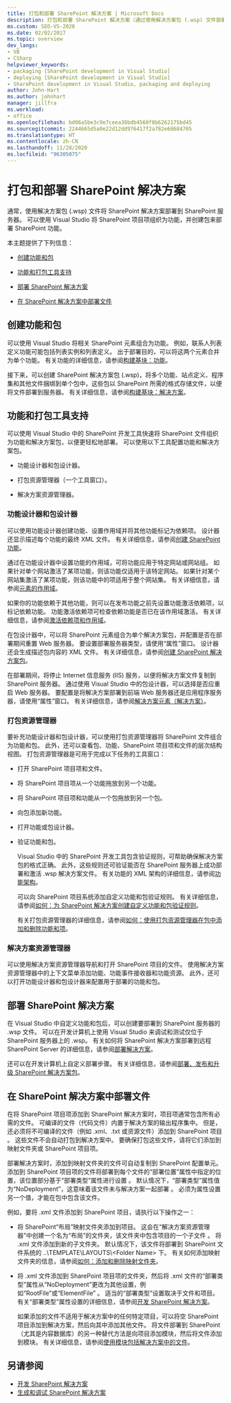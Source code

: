 ```yaml
---
title: 打包和部署 SharePoint 解决方案 | Microsoft Docs
description: 打包和部署 SharePoint 解决方案（通过使用解决方案包 (.wsp) 文件部署到 SharePoint 服务器）。
ms.custom: SEO-VS-2020
ms.date: 02/02/2017
ms.topic: overview
dev_langs:
- VB
- CSharp
helpviewer_keywords:
- packaging [SharePoint development in Visual Studio]
- deploying [SharePoint development in Visual Studio]
- SharePoint development in Visual Studio, packaging and deploying
author: John-Hart
ms.author: johnhart
manager: jillfra
ms.workload:
- office
ms.openlocfilehash: bd06a5be3c9e7ceea38bdb4560f8b6262175bd45
ms.sourcegitcommit: 2244665d5a0e22d12dd976417f2a782e68684705
ms.translationtype: HT
ms.contentlocale: zh-CN
ms.lasthandoff: 11/28/2020
ms.locfileid: "96305075"
---
```

# <a name="package-and-deploy-sharepoint-solutions"></a>打包和部署 SharePoint 解决方案
  通常，使用解决方案包 (.wsp) 文件将 SharePoint 解决方案部署到 SharePoint 服务器。 可以使用 Visual Studio 将 SharePoint 项目项组织为功能，并创建包来部署 SharePoint 功能。

 本主题提供了下列信息：

- [创建功能和包](#create-features-and-packages)

- [功能和打包工具支持](#feature-and-packaging-tool-support)

- [部署 SharePoint 解决方案](#deploy-sharepoint-solutions)

- [在 SharePoint 解决方案中部署文件](#deploy-files-in-sharepoint-solutions)

## <a name="create-features-and-packages"></a>创建功能和包
 可以使用 Visual Studio 将相关 SharePoint 元素组合为功能。 例如，联系人列表定义功能可能包括列表实例和列表定义。 出于部署目的，可以将这两个元素合并为单个功能。 有关功能的详细信息，请参阅[构建基块：功能](/previous-versions/office/developer/sharepoint-2010/ee537350(v=office.14))。

 接下来，可以创建 SharePoint 解决方案包 (.wsp)，将多个功能、站点定义、程序集和其他文件捆绑到单个包中，这些包以 SharePoint 所需的格式存储文件，以便将文件部署到服务器。 有关详细信息，请参阅[构建基块：解决方案](/previous-versions/office/developer/sharepoint-2010/ee537008(v=office.14))。

## <a name="feature-and-packaging-tool-support"></a>功能和打包工具支持
 可以使用 Visual Studio 中的 SharePoint 开发工具快速将 SharePoint 文件组织为功能和解决方案包，以便更轻松地部署。 可以使用以下工具配置功能和解决方案包。

- 功能设计器和包设计器。

- 打包资源管理器（一个工具窗口）。

- 解决方案资源管理器。

### <a name="feature-designer-and-package-designer"></a>功能设计器和包设计器
 可以使用功能设计器创建功能、设置作用域并将其他功能标记为依赖项。 设计器还显示描述每个功能的最终 XML 文件。 有关详细信息，请参阅[创建 SharePoint 功能](../sharepoint/creating-sharepoint-features.md)。

 通过在功能设计器中设置功能的作用域，可将功能应用于特定网站或网站组。 如果针对单个网站激活了某项功能，则该功能仅适用于该特定网站。 如果针对某个网站集激活了某项功能，则该功能中的项适用于整个网站集。 有关详细信息，请参阅[元素的作用域](/previous-versions/office/developer/sharepoint-2010/ms476615(v=office.14))。

 如果你的功能依赖于其他功能，则可以在发布功能之前先设置功能激活依赖项，以标记依赖功能。 功能激活依赖项可检查依赖功能是否已在该作用域激活。 有关详细信息，请参阅[激活依赖项和作用域](/previous-versions/office/developer/sharepoint-2010/aa543162(v=office.14))。

 在包设计器中，可以将 SharePoint 元素组合为单个解决方案包，并配置是否在部署期间重置 Web 服务器。 要设置部署服务器类型，请使用“属性”窗口。 设计器还会生成描述包内容的 XML 文件。 有关详细信息，请参阅[创建 SharePoint 解决方案包](../sharepoint/creating-sharepoint-solution-packages.md)。

 在部署期间，将停止 Internet 信息服务 (IIS) 服务，以便将解决方案文件复制到 SharePoint 服务器。 通过使用 Visual Studio 中的包设计器，可以选择是否应重启 Web 服务器。 要配置是将解决方案部署到前端 Web 服务器还是应用程序服务器，请使用“属性”窗口。 有关详细信息，请参阅[解决方案元素（解决方案）](/previous-versions/office/developer/sharepoint-2010/ms412929(v=office.14))。

### <a name="packaging-explorer"></a>打包资源管理器
 要补充功能设计器和包设计器，可以使用打包资源管理器将 SharePoint 文件组合为功能和包。 此外，还可以查看包、功能、SharePoint 项目项和文件的层次结构视图。 打包资源管理器是可用于完成以下任务的工具窗口：

- 打开 SharePoint 项目项和文件。

- 将 SharePoint 项目项从一个功能拖放到另一个功能。

- 将 SharePoint 项目项和功能从一个包拖放到另一个包。

- 向包添加新功能。

- 打开功能或包设计器。

- 验证功能和包。

  Visual Studio 中的 SharePoint 开发工具包含验证规则，可帮助确保解决方案包的格式正确。 此外，这些规则还可验证能否在 SharePoint 服务器上成功部署和激活 .wsp 解决方案文件。 有关功能的 XML 架构的详细信息，请参阅[功能架构](/previous-versions/office/developer/sharepoint-2010/ms414322(v=office.14))。

  可以向 SharePoint 项目系统添加自定义功能和包验证规则。 有关详细信息，请参阅[如何：为 SharePoint 解决方案创建自定义功能和包验证规则](../sharepoint/how-to-create-custom-feature-and-package-validation-rules-for-sharepoint-solutions.md)。

  有关打包资源管理器的详细信息，请参阅[如何：使用打包资源管理器在包中添加和删除功能和项](../sharepoint/how-to-add-and-remove-features-and-items-to-a-package-by-using-the-packaging-explorer.md)。

### <a name="solution-explorer"></a>解决方案资源管理器
 可以使用解决方案资源管理器导航和打开 SharePoint 项目的文件。 使用解决方案资源管理器中的上下文菜单添加功能、功能事件接收器和功能资源。 此外，还可以打开功能设计器和包设计器来配置用于部署的功能和包。

## <a name="deploy-sharepoint-solutions"></a>部署 SharePoint 解决方案
 在 Visual Studio 中自定义功能和包后，可以创建要部署到 SharePoint 服务器的 .wsp 文件。 可以在开发计算机上使用 Visual Studio 来调试和测试仅位于 SharePoint 服务器上的 .wsp。 有关如何将 SharePoint 解决方案部署到远程 SharePoint Server 的详细信息，请参阅[部署解决方案](/previous-versions/office/developer/sharepoint-2010/aa544500(v=office.14))。

 还可以在开发计算机上自定义部署步骤。 有关详细信息，请参阅[部署、发布和升级 SharePoint 解决方案包](../sharepoint/deploying-publishing-and-upgrading-sharepoint-solution-packages.md)。

## <a name="deploy-files-in-sharepoint-solutions"></a>在 SharePoint 解决方案中部署文件
 在将 SharePoint 项目项添加到 SharePoint 解决方案时，项目项通常包含所有必需的文件。 可编译的文件（代码文件）内置于解决方案的输出程序集中。 但是，还必须将不可编译的文件（例如 .xml、.txt 或资源文件）添加到 SharePoint 项目 。 这些文件不会自动打包到解决方案中。 要确保打包这些文件，请将它们添加到映射文件夹或 SharePoint 项目项。

 部署解决方案时，添加到映射文件夹的文件可自动复制到 SharePoint 配置单元。 添加到 SharePoint 项目项的文件将部署到每个文件的“部署位置”属性中指定的位置，该位置部分基于“部署类型”属性进行设置 。 默认情况下，“部署类型”属性值为“NoDeployment”，这意味着该文件未与解决方案一起部署 。 必须为属性设置另一个值，才能在包中包含该文件。

 例如，要将 .xml 文件添加到 SharePoint 项目，请执行以下操作之一：

- 将 SharePoint“布局”映射文件夹添加到项目。 这会在“解决方案资源管理器”中创建一个名为“布局”的文件夹，该文件夹中包含项目的一个子文件 。 将 .xml 文件添加到新的子文件夹。 默认情况下，该文件将部署到 SharePoint 文件系统的 ..\TEMPLATE\LAYOUTS\\\<Folder Name> 下。 有关如何添加映射文件夹的信息，请参阅[如何：添加和删除映射文件夹](../sharepoint/how-to-add-and-remove-mapped-folders.md)。

- 将 .xml 文件添加到 SharePoint 项目项的文件夹，然后将 .xml 文件的“部署类型”属性从“NoDeployment”更改为其他设置，例如“RootFile”或“ElementFile”  。 适当的“部署类型”设置取决于文件和项目。 有关“部署类型”属性设置的详细信息，请参阅[开发 SharePoint 解决方案](../sharepoint/developing-sharepoint-solutions.md)。

  如果添加的文件不适用于解决方案中的任何特定项目，可以将空 SharePoint 项目添加到解决方案，然后向其中添加其他文件。 将文件部署到 SharePoint（尤其是内容数据库）的另一种替代方法是向项目添加模块，然后将文件添加到模块。 有关详细信息，请参阅[使用模块包括解决方案中的文件](../sharepoint/using-modules-to-include-files-in-the-solution.md)。

## <a name="see-also"></a>另请参阅
- [开发 SharePoint 解决方案](../sharepoint/developing-sharepoint-solutions.md)
- [生成和调试 SharePoint 解决方案](../sharepoint/building-and-debugging-sharepoint-solutions.md)
